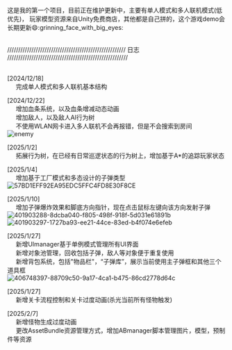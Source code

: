 这是我的第一个项目，目前正在维护更新中，主要有单人模式和多人联机模式(低优先)，
玩家模型资源来自Unity免费商店，其他都是自己拼的，这个游戏demo会长期更新:smile::grinning_face_with_big_eyes:
    
<br>//////////////////////////////////////////////////////   日志   ///////////////////////////////////////////////////////<br><br>

  [2024/12/18] <br>
  &nbsp;&nbsp;&nbsp;&nbsp;&nbsp;完成单人模式和多人联机基本结构<br>
  
  [2024/12/22]<br>
  &nbsp;&nbsp;&nbsp;&nbsp;&nbsp;增加血条系统，以及血条增减动态动画<br>
  &nbsp;&nbsp;&nbsp;&nbsp;&nbsp;增加敌人，以及敌人AI行为树<br>
  &nbsp;&nbsp;&nbsp;&nbsp;&nbsp;不使用WLAN网卡进入多人联机不会再报错，但是不会搜索到房间<br>
![enemy](https://github.com/user-attachments/assets/99f54f88-ddb6-4061-b7bb-59f5ed96b002)

  [2025/1/2]<br>
  &nbsp;&nbsp;&nbsp;&nbsp;&nbsp;拓展行为树，在已经有日常巡逻状态的行为树上，增加基于A*的追踪玩家状态

  
  [2025/1/4]<br>
  &nbsp;&nbsp;&nbsp;&nbsp;&nbsp;增加基于工厂模式和多态设计的子弹类型<br>
  ![57BD1EFF92EA95EDC5FFC4FD8E30F8CE](https://github.com/user-attachments/assets/65b4ceba-2e19-47da-bce3-7db73a8c0618)

  [2025/1/10]<br>
  &nbsp;&nbsp;&nbsp;&nbsp;&nbsp;增加子弹爆炸效果和脚底方向指针，现在点击鼠标左键向该方向发射子弹<br>
  ![401903288-8dcba040-f805-498f-918f-5d031e61891b](https://github.com/user-attachments/assets/d31016e9-efdc-490c-8fc3-48c4217c0a43)
  ![401903297-1727ba93-ee21-44ce-83ed-b4f074e6efeb](https://github.com/user-attachments/assets/7e536cd1-3238-4701-a3e2-c8bd84e22462)<br>

  [2025/1/27]<br>
  &nbsp;&nbsp;&nbsp;&nbsp;&nbsp;新增UImanager基于单例模式管理所有UI界面<br>
  &nbsp;&nbsp;&nbsp;&nbsp;&nbsp;新增对象池管理，回收包括子弹，敌人等对象便于重复使用<br>
  &nbsp;&nbsp;&nbsp;&nbsp;&nbsp;新增背包系统，包括"物品栏"，“子弹库”，展示当前使用主子弹框和其他三个道具框<br>
  ![406748397-88709c50-9a17-4ca1-b475-86cd2778d64c](https://github.com/user-attachments/assets/060ab5e3-9a57-4b34-8c88-7e6458b37a5c)


  [2025/1/27]<br>
  &nbsp;&nbsp;&nbsp;&nbsp;&nbsp;新增关卡流程控制和关卡过度动画(杀光当前所有怪物触发)<br>

  [2025/2/7]<br>
  &nbsp;&nbsp;&nbsp;&nbsp;&nbsp;新增怪物生成过度动画<br>
  &nbsp;&nbsp;&nbsp;&nbsp;&nbsp;更改AssetBundle资源管理方式，增加ABmanager脚本管理图片，模型，预制件等资源<br>
